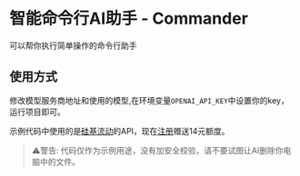 智能命令行AI助手 - Commander
===

可以帮你执行简单操作的命令行助手

## 使用方式
修改模型服务商地址和使用的模型,在环境变量`OPENAI_API_KEY`中设置你的key，运行项目即可。  

示例代码中使用的是[硅基流动](https://cloud.siliconflow.cn/i/btLLzjLX)的API，现在[注册](https://cloud.siliconflow.cn/i/btLLzjLX)赠送14元额度。

> ⚠️警告: 代码仅作为示例用途，没有加安全校验，请不要试图让AI删除你电脑中的文件。

